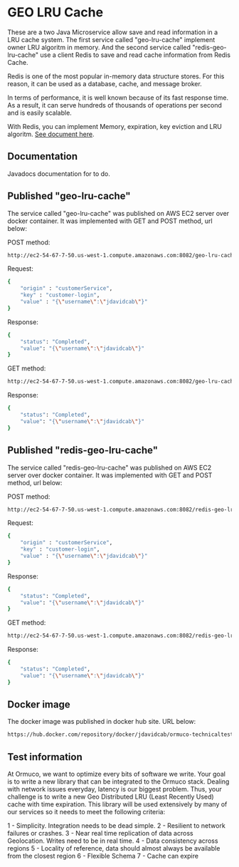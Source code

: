 # GEO LRU Cache

These are a two Java Microservice allow save and read information in a LRU cache system. The first service called "geo-lru-cache" implement owner LRU algoritm in memory. And the second service called "redis-geo-lru-cache" use a client Redis to save and read cache information from Redis Cache.

Redis is one of the most popular in-memory data structure stores. For this reason, it can be used as a database, cache, and message broker.

In terms of performance, it is well known because of its fast response time. As a result, it can serve hundreds of thousands of operations per second and is easily scalable.

With Redis, you can implement Memory, expiration, key eviction and LRU algoritm. [See document here](http://intro2libsys.info/introduction-to-redis/memory-expiration-and-key-eviction).

## Documentation

Javadocs documentation for to do.

## Published "geo-lru-cache"

The service called "geo-lru-cache" was published on AWS EC2 server over docker container. It was implemented with GET and POST method, url below:

POST method:

```bash
http://ec2-54-67-7-50.us-west-1.compute.amazonaws.com:8082/geo-lru-cache
```

Request: 
```bash
{
    "origin" : "customerService",
    "key" : "customer-login",
    "value" : "{\"username\":\"jdavidcab\"}"
}
```

Response:
```bash
{
    "status": "Completed",
    "value": "{\"username\":\"jdavidcab\"}"
}
```

GET method:

```bash
http://ec2-54-67-7-50.us-west-1.compute.amazonaws.com:8082/geo-lru-cache?origin=customerService&key=customer-login
```

Response:
```bash
{
    "status": "Completed",
    "value": "{\"username\":\"jdavidcab\"}"
}
```

## Published "redis-geo-lru-cache"

The service called "redis-geo-lru-cache" was published on AWS EC2 server over docker container. It was implemented with GET and POST method, url below:

POST method:

```bash
http://ec2-54-67-7-50.us-west-1.compute.amazonaws.com:8082/redis-geo-lru-cache
```

Request: 
```bash
{
    "origin" : "customerService",
    "key" : "customer-login",
    "value" : "{\"username\":\"jdavidcab\"}"
}
```

Response:
```bash
{
    "status": "Completed",
    "value": "{\"username\":\"jdavidcab\"}"
}
```

GET method:

```bash
http://ec2-54-67-7-50.us-west-1.compute.amazonaws.com:8082/redis-geo-lru-cache?origin=customerService&key=customer-login
```

Response:
```bash
{
    "status": "Completed",
    "value": "{\"username\":\"jdavidcab\"}"
}
```

## Docker image
The docker image was published in docker hub site. URL below:

```bash
https://hub.docker.com/repository/docker/jdavidcab/ormuco-technicaltest-questionc
```

## Test information
At Ormuco, we want to optimize every bits of software we write. Your goal is to write a new library that can be integrated to the Ormuco stack. Dealing with network issues everyday, latency is our biggest problem. Thus, your challenge is to write a new Geo Distributed LRU (Least Recently Used) cache with time expiration. This library will be used extensively by many of our services so it needs to meet the following criteria:

1 - Simplicity. Integration needs to be dead simple.
2 - Resilient to network failures or crashes.
3 - Near real time replication of data across Geolocation. Writes need to be in real time.
4 - Data consistency across regions
5 - Locality of reference, data should almost always be available from the closest region
6 - Flexible Schema
7 - Cache can expire 
